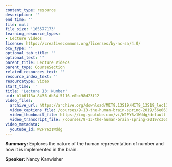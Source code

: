 ```yaml
---
content_type: resource
description: ''
end_time: ''
file: null
file_size: '165577173'
learning_resource_types:
- Lecture Videos
license: https://creativecommons.org/licenses/by-nc-sa/4.0/
ocw_type: ''
optional_tab_title: ''
optional_text: ''
parent_title: Lecture Videos
parent_type: CourseSection
related_resources_text: ''
resource_index_text: ''
resourcetype: Video
start_time: ''
title: 'Lecture 13: Number'
uid: b1b6113a-8436-db34-5116-e0bc98d23f12
video_files:
  archive_url: https://archive.org/download/MIT9.13S19/MIT9_13S19_lec13_300k.mp4
  video_captions_file: /courses/9-13-the-human-brain-spring-2019/56e063fe9f9b51f592992337159980d8_W2PY6z1Wddg.vtt
  video_thumbnail_file: https://img.youtube.com/vi/W2PY6z1Wddg/default.jpg
  video_transcript_file: /courses/9-13-the-human-brain-spring-2019/c360823cca05102386db1752b905cbfa_W2PY6z1Wddg.pdf
video_metadata:
  youtube_id: W2PY6z1Wddg
---
```


**Summary:** Explores the nature of the human representation of number and how it is implemented in the brain.

**Speaker:** Nancy Kanwisher

